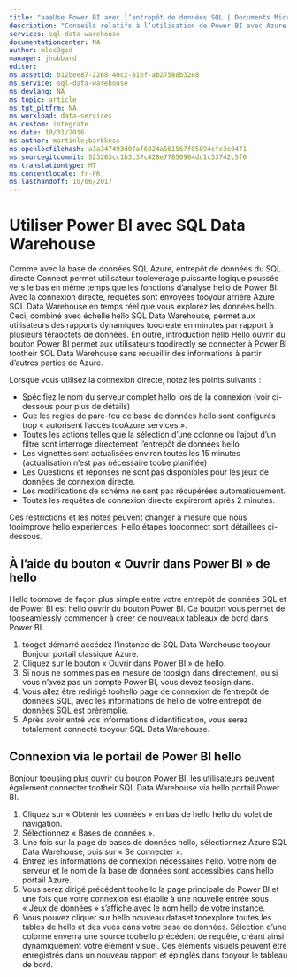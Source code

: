 ```yaml
---
title: "aaaUse Power BI avec l’entrepôt de données SQL | Documents Microsoft"
description: "Conseils relatifs à l’utilisation de Power BI avec Azure SQL Data Warehouse pour le développement de solutions."
services: sql-data-warehouse
documentationcenter: NA
author: mlee3gsd
manager: jhubbard
editor: 
ms.assetid: b12bee87-2268-40c2-81bf-ab27588b32e8
ms.service: sql-data-warehouse
ms.devlang: NA
ms.topic: article
ms.tgt_pltfrm: NA
ms.workload: data-services
ms.custom: integrate
ms.date: 10/31/2016
ms.author: martinle;barbkess
ms.openlocfilehash: a3a347493d07af6824a561567f05894cfe3c0471
ms.sourcegitcommit: 523283cc1b3c37c428e77850964dc1c33742c5f0
ms.translationtype: MT
ms.contentlocale: fr-FR
ms.lasthandoff: 10/06/2017
---
```

# <a name="use-power-bi-with-sql-data-warehouse"></a>Utiliser Power BI avec SQL Data Warehouse
Comme avec la base de données SQL Azure, entrepôt de données du SQL directe Connect permet utilisateur tooleverage puissante logique poussée vers le bas en même temps que les fonctions d’analyse hello de Power BI.  Avec la connexion directe, requêtes sont envoyées tooyour arrière Azure SQL Data Warehouse en temps réel que vous explorez les données hello.  Ceci, combiné avec échelle hello SQL Data Warehouse, permet aux utilisateurs des rapports dynamiques toocreate en minutes par rapport à plusieurs téraoctets de données.  En outre, introduction hello Hello ouvrir du bouton Power BI permet aux utilisateurs toodirectly se connecter à Power BI tootheir SQL Data Warehouse sans recueillir des informations à partir d’autres parties de Azure.

Lorsque vous utilisez la connexion directe, notez les points suivants :

* Spécifiez le nom du serveur complet hello lors de la connexion (voir ci-dessous pour plus de détails)
* Que les règles de pare-feu de base de données hello sont configurés trop « autorisent l’accès tooAzure services ».
* Toutes les actions telles que la sélection d’une colonne ou l’ajout d’un filtre sont interroge directement l’entrepôt de données hello
* Les vignettes sont actualisées environ toutes les 15 minutes (actualisation n’est pas nécessaire toobe planifiée)
* Les Questions et réponses ne sont pas disponibles pour les jeux de données de connexion directe.
* Les modifications de schéma ne sont pas récupérées automatiquement.
* Toutes les requêtes de connexion directe expireront après 2 minutes.

Ces restrictions et les notes peuvent changer à mesure que nous tooimprove hello expériences. Hello étapes tooconnect sont détaillées ci-dessous.  

## <a name="using-hello-open-in-power-bi-button"></a>À l’aide du bouton « Ouvrir dans Power BI » de hello
Hello toomove de façon plus simple entre votre entrepôt de données SQL et de Power BI est hello ouvrir du bouton Power BI. Ce bouton vous permet de tooseamlessly commencer à créer de nouveaux tableaux de bord dans Power BI.  

1. tooget démarré accédez l’instance de SQL Data Warehouse tooyour Bonjour portail classique Azure.
2. Cliquez sur le bouton « Ouvrir dans Power BI » de hello.
3. Si nous ne sommes pas en mesure de toosign dans directement, ou si vous n’avez pas un compte Power BI, vous devez toosign dans.  
4. Vous allez être redirigé toohello page de connexion de l’entrepôt de données SQL, avec les informations de hello de votre entrepôt de données SQL est préremplie.
5. Après avoir entré vos informations d’identification, vous serez totalement connecté tooyour SQL Data Warehouse.

## <a name="connecting-through-hello-power-bi-portal"></a>Connexion via le portail de Power BI hello
Bonjour toousing plus ouvrir du bouton Power BI, les utilisateurs peuvent également connecter tootheir SQL Data Warehouse via hello portail Power BI.

1. Cliquez sur « Obtenir les données » en bas de hello hello du volet de navigation.
2. Sélectionnez « Bases de données ».
3. Une fois sur la page de bases de données hello, sélectionnez Azure SQL Data Warehouse, puis sur « Se connecter ».
4. Entrez les informations de connexion nécessaires hello.  Votre nom de serveur et le nom de la base de données sont accessibles dans hello portail Azure.
5. Vous serez dirigé précédent toohello la page principale de Power BI et une fois que votre connexion est établie à une nouvelle entrée sous « Jeux de données » s’affiche avec le nom hello de votre instance.  
6. Vous pouvez cliquer sur hello nouveau dataset tooexplore toutes les tables de hello et des vues dans votre base de données. Sélection d’une colonne enverra une source toohello précédent de requête, créant ainsi dynamiquement votre élément visuel. Ces éléments visuels peuvent être enregistrés dans un nouveau rapport et épinglés dans tooyour le tableau de bord.

<!--Image references-->

<!--Article references-->
[SQL Data Warehouse development overview]:  ./sql-data-warehouse-overview-develop/
[SQL Data Warehouse integration overview]:  ./sql-data-warehouse-overview-integration/

<!--MSDN references-->

<!--Other Web references-->
